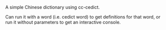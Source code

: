 A simple Chinese dictionary using cc-cedict.

Can run it with a word (i.e. cedict word) to get definitions for that word, or run it without parameters to get an interactive console.
